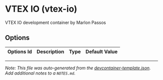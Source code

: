 
# VTEX IO (vtex-io)

VTEX IO development container by Marlon Passos

## Options

| Options Id | Description | Type | Default Value |
|-----|-----|-----|-----|




---

_Note: This file was auto-generated from the [devcontainer-template.json](https://github.com/MarlonPassos-git/devcontainers-templates/blob/main/src/vtex-io/devcontainer-template.json).  Add additional notes to a `NOTES.md`._
